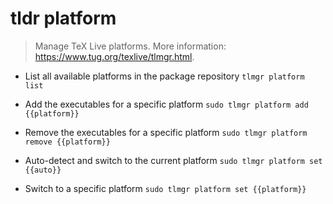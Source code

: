 # tldr platform
> Manage TeX Live platforms.
> More information: <https://www.tug.org/texlive/tlmgr.html>.

- List all available platforms in the package repository
`tlmgr platform list`

- Add the executables for a specific platform
`sudo tlmgr platform add {{platform}}`

- Remove the executables for a specific platform
`sudo tlmgr platform remove {{platform}}`

- Auto-detect and switch to the current platform
`sudo tlmgr platform set {{auto}}`

- Switch to a specific platform
`sudo tlmgr platform set {{platform}}`
